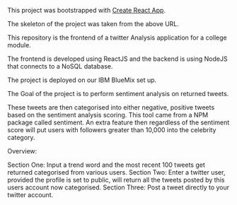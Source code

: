 This project was bootstrapped with [Create React App](https://github.com/facebookincubator/create-react-app).

The skeleton of the project was taken from the above URL.

This repository is the frontend of a twitter Analysis application for a college module.

The frontend is developed using ReactJS and the backend is using NodeJS that connects to a NoSQL database.

The project is deployed on our IBM BlueMix set up.

The Goal of the project is to perform sentiment analysis on returned tweets.

These tweets are then categorised into either negative, positive tweets based on the sentiment analysis scoring. This tool came from a NPM package called sentiment. An extra feature then regardless of the sentiment score will put users with followers greater than 10,000 into the celebrity category.

Overview: 

Section One: Input a trend word and the most recent 100 tweets get returned categorised from various users.
Section Two: Enter a twitter user, provided the profile is set to public, will return all the tweets posted by this users account now categorised.
Section Three: Post a tweet directly to your twitter account.

